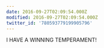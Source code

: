 ```yaml
---
date: 2016-09-27T02:09:54.000Z
modified: 2016-09-27T02:09:54.000Z
twitter_id: '780593779199905796'
---
```


  I HAVE A WINNING TEMPERAMENT!
